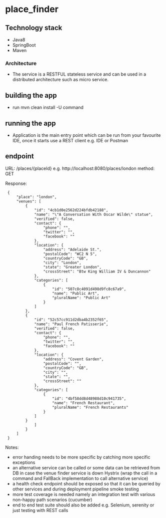 # place_finder


## Technology stack
- Java8
- SpringBoot
- Maven

### Architecture
- The service is a RESTFUL stateless service and can be used in a distributed architecture such as micro service.

## building the app
- run mvn clean install -U command

## running the app
- Application is the main entry point which can be run from your favourite IDE, once it starts use a REST client e.g. IDE or Postman


## endpoint

  URL: /places/{placeId}   e.g. http://localhost:8080/places/london
  method: GET

  Response:

     {
         "place": "london",
         "venues": [
             {
                 "id": "4cb1d0e2562d224bfdb42188",
                 "name": "\"A Conversation With Oscar Wilde\" statue",
                 "verified": false,
                 "contact": {
                     "phone": "",
                     "twitter": "",
                     "facebook": ""
                 },
                 "location": {
                     "address": "Adelaide St.",
                     "postalCode": "WC2 N 5",
                     "countryCode": "GB",
                     "city": "London",
                     "state": "Greater London",
                     "crossStreet": "Btw King William IV & Duncannon"
                 },
                 "categories": [
                     {
                         "id": "507c8c4091d498d9fc8c67a9",
                         "name": "Public Art",
                         "pluralName": "Public Art"
                     }
                 ]
             },
             {
                 "id": "52c57cc911d2dba4b2352f65",
                 "name": "Paul French Patisserie",
                 "verified": false,
                 "contact": {
                     "phone": "",
                     "twitter": "",
                     "facebook": ""
                 },
                 "location": {
                     "address": "Covent Garden",
                     "postalCode": "",
                     "countryCode": "GB",
                     "city": "",
                     "state": "",
                     "crossStreet": ""
                 },
                 "categories": [
                     {
                         "id": "4bf58dd8d48988d10c941735",
                         "name": "French Restaurant",
                         "pluralName": "French Restaurants"
                     }
                 ]
             }
                 ]
             }
         ]
     }



Notes:
  - error handing needs to be more specific by catching more specific exceptions
  - an alternative service can be called or some data can be retrieved from DB in case the venue finder service is down Hystrix (wrap the call in a command and FallBack implementation to call alternative service)
  - a health check endpoint should be exposed so that it can be queried by other services and during deployment pipeline smoke testing
  - more test coverage is needed namely an integration test with various non-happy path scenarios (cucumber)
  - end to end test suite should also be added e.g. Selenium, serenity or just testing with REST calls
